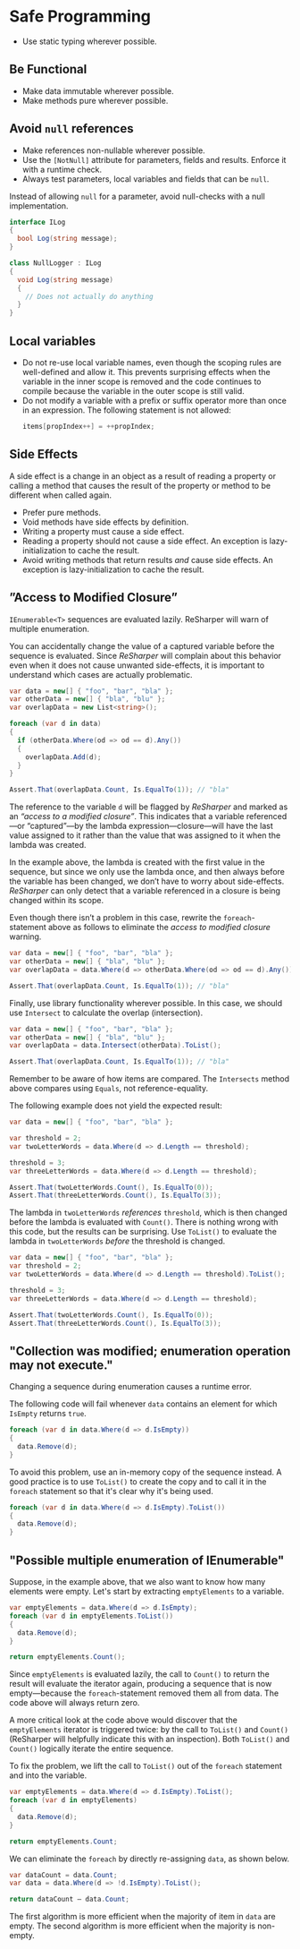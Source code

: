 # Safe Programming

* Use static typing wherever possible.

## Be Functional

* Make data immutable wherever possible.
* Make methods pure wherever possible.

## Avoid `null` references

* Make references non-nullable wherever possible.
* Use the `[NotNull]` attribute for parameters, fields and results. Enforce it with a runtime check.
* Always test parameters, local variables and fields that can be `null`.

Instead of allowing `null` for a parameter, avoid null-checks with a null implementation.

```csharp
interface ILog
{
  bool Log(string message);
}

class NullLogger : ILog
{
  void Log(string message)
  {
    // Does not actually do anything
  }
}
```

## Local variables

* Do not re-use local variable names, even though the scoping rules are well-defined and allow it. This prevents surprising effects when the variable in the inner scope is removed and the code continues to compile because the variable in the outer scope is still valid.
* Do not modify a variable with a prefix or suffix operator more than once in an expression. The following statement is not allowed:
  ```csharp
  items[propIndex++] = ++propIndex;
  ```

## Side Effects

A side effect is a change in an object as a result of reading a property or calling a method that causes the result of the property or method to be different when called again.

* Prefer pure methods.
* Void methods have side effects by definition.
* Writing a property must cause a side effect.
* Reading a property should not cause a side effect. An exception is lazy-initialization to cache the result.
* Avoid writing methods that return results _and_ cause side effects. An exception is lazy-initialization to cache the result.

## ”Access to Modified Closure”

`IEnumerable<T>` sequences are evaluated lazily. ReSharper will warn of multiple enumeration.

You can accidentally change the value of a captured variable before the sequence is evaluated. Since _ReSharper_ will complain about this behavior even when it does not cause unwanted side-effects, it is important to understand which cases are actually problematic.

```csharp
var data = new[] { "foo", "bar", "bla" };
var otherData = new[] { "bla", "blu" };
var overlapData = new List<string>();

foreach (var d in data)
{
  if (otherData.Where(od => od == d).Any())
  {
    overlapData.Add(d);
  }
}

Assert.That(overlapData.Count, Is.EqualTo(1)); // "bla"
```

The reference to the variable `d` will be flagged by _ReSharper_ and marked as an _“access to a modified closure”_. This indicates that a variable referenced—or “captured”—by the lambda expression—closure—will have the last value assigned to it rather than the value that was assigned to it when the lambda was created.

In the example above, the lambda is created with the first value in the sequence, but since we only use the lambda once, and then always before the variable has been changed, we don’t have to worry about side-effects. _ReSharper_ can only detect that a variable referenced in a closure is being changed within its scope.

Even though there isn’t a problem in this case, rewrite the `foreach`-statement above as follows to eliminate the _access to modified closure_ warning.

```csharp
var data = new[] { "foo", "bar", "bla" };
var otherData = new[] { "bla", "blu" };
var overlapData = data.Where(d => otherData.Where(od => od == d).Any()).ToList();

Assert.That(overlapData.Count, Is.EqualTo(1)); // "bla"
```

Finally, use library functionality wherever possible. In this case, we should use `Intersect` to calculate the overlap (intersection).

```csharp
var data = new[] { "foo", "bar", "bla" };
var otherData = new[] { "bla", "blu" };
var overlapData = data.Intersect(otherData).ToList();

Assert.That(overlapData.Count, Is.EqualTo(1)); // "bla"
```

Remember to be aware of how items are compared. The `Intersects` method above compares using `Equals`, not reference-equality.

The following example does not yield the expected result:

```csharp
var data = new[] { "foo", "bar", "bla" };

var threshold = 2;
var twoLetterWords = data.Where(d => d.Length == threshold);

threshold = 3;
var threeLetterWords = data.Where(d => d.Length == threshold);

Assert.That(twoLetterWords.Count(), Is.EqualTo(0));
Assert.That(threeLetterWords.Count(), Is.EqualTo(3));
```

The lambda in `twoLetterWords` _references_ `threshold`, which is then changed before the lambda is evaluated with `Count()`. There is nothing wrong with this code, but the results can be surprising. Use `ToList()` to evaluate the lambda in `twoLetterWords` _before_ the threshold is changed.

```csharp
var data = new[] { "foo", "bar", "bla" };
var threshold = 2;
var twoLetterWords = data.Where(d => d.Length == threshold).ToList();

threshold = 3;
var threeLetterWords = data.Where(d => d.Length == threshold);

Assert.That(twoLetterWords.Count(), Is.EqualTo(0));
Assert.That(threeLetterWords.Count(), Is.EqualTo(3));
```

## "Collection was modified; enumeration operation may not execute."

Changing a sequence during enumeration causes a runtime error.

The following code will fail whenever `data` contains an element for which `IsEmpty` returns `true`.

```csharp
foreach (var d in data.Where(d => d.IsEmpty))
{
  data.Remove(d);
}
```

To avoid this problem, use an in-memory copy of the sequence instead. A good practice is to use `ToList()` to create the copy and to call it in the `foreach` statement so that it's clear why it's being used.

```csharp
foreach (var d in data.Where(d => d.IsEmpty).ToList())
{
  data.Remove(d);
}
```

## "Possible multiple enumeration of IEnumerable"

Suppose, in the example above, that we also want to know how many elements were empty. Let's start by extracting `emptyElements` to a variable.

```csharp
var emptyElements = data.Where(d => d.IsEmpty);
foreach (var d in emptyElements.ToList())
{
  data.Remove(d);
}

return emptyElements.Count();
```

Since `emptyElements` is evaluated lazily, the call to `Count()` to return the result will evaluate the iterator again, producing a sequence that is now empty—because the `foreach`-statement removed them all from data. The code above will always return zero.

A more critical look at the code above would discover that the `emptyElements` iterator is triggered twice: by the call to `ToList()` and `Count()` (ReSharper will helpfully indicate this with an inspection). Both `ToList()` and `Count()` logically iterate the entire sequence.

To fix the problem, we lift the call to `ToList()` out of the `foreach` statement and into the variable.

```csharp
var emptyElements = data.Where(d => d.IsEmpty).ToList();
foreach (var d in emptyElements)
{
  data.Remove(d);
}

return emptyElements.Count;
```

We can eliminate the `foreach` by directly re-assigning `data`, as shown below.

```csharp
var dataCount = data.Count;
var data = data.Where(d => !d.IsEmpty).ToList();

return dataCount – data.Count;
```

The first algorithm is more efficient when the majority of item in `data` are empty. The second algorithm is more efficient when the majority is non-empty.